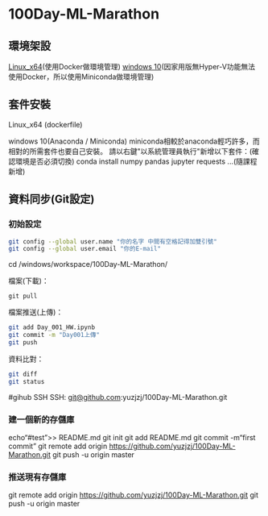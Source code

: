 # 100Day-ML-Marathon
## 環境架設
[Linux_x64](https://github.com/yuzjzj/100Day-ML-Marathon/blob/master/%E7%92%B0%E5%A2%83%E6%9E%B6%E8%A8%ADLinux.md)(使用Docker做環境管理)
[windows 10](https://github.com/yuzjzj/100Day-ML-Marathon/blob/master/%E7%92%B0%E5%A2%83%E6%9E%B6%E8%A8%ADWin10.md)(因家用版無Hyper-V功能無法使用Docker，所以使用Miniconda做環境管理)
## 套件安裝
Linux_x64
(dockerfile)

windows 10(Anaconda / Miniconda)
miniconda相較於anaconda輕巧許多，而相對的所需套件也要自己安裝。
請以右鍵"以系統管理員執行"新增以下套件：(確認環境是否必須切換)
conda install numpy pandas jupyter requests ...(隨課程新增)

## 資料同步(Git設定)
### 初始設定
```sh
git config --global user.name "你的名字 中間有空格記得加雙引號"
git config --global user.email "你的E-mail"
```

cd /windows/workspace/100Day-ML-Marathon/

檔案(下載)：

`git pull`

檔案推送(上傳)：
```sh
git add Day_001_HW.ipynb
git commit -m "Day001上傳"
git push
```
資料比對：
```sh
git diff
git status
```
#gihub SSH
SSH:
git@github.com:yuzjzj/100Day-ML-Marathon.git



### 建一個新的存儲庫
echo“#test”>> README.md 
git init 
git add README.md 
git commit -m“first commit” 
git remote add origin https://github.com/yuzjzj/100Day-ML-Marathon.git
git push -u origin master
### 推送現有存儲庫
git remote add origin https://github.com/yuzjzj/100Day-ML-Marathon.git
git push -u origin master

